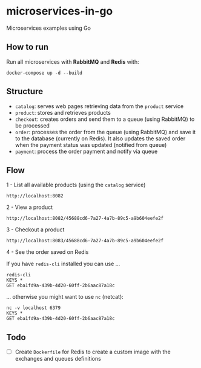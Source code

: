 # microservices-in-go

Microservices examples using Go

## How to run

Run all microservices with **RabbitMQ** and **Redis** with:
```
docker-compose up -d --build
```

## Structure

- `catalog`: serves web pages retrieving data from the `product` service
- `product`: stores and retrieves products
- `checkout`: creates orders and send them to a queue (using RabbitMQ) to be processed
- `order`: processes the order from the queue (using RabbitMQ) and save it to the database (currently on Redis). It also updates the saved order when the payment status was updated (notified from queue)
- `payment`: process the order payment and notify via queue

## Flow

1 - List all available products (using the `catalog` service)
```
http://localhost:8082
```

2 - View a product
```
http://localhost:8082/45688cd6-7a27-4a7b-89c5-a9b604eefe2f
```

3 - Checkout a product
```
http://localhost:8083/45688cd6-7a27-4a7b-89c5-a9b604eefe2f
```

4 - See the order saved on Redis

If you have `redis-cli` installed you can use ...
```
redis-cli
KEYS *
GET eba1fd9a-439b-4d20-60ff-2b6aac87a18c
```

... otherwise you might want to use `nc` (netcat):
```
nc -v localhost 6379
KEYS *
GET eba1fd9a-439b-4d20-60ff-2b6aac87a18c
```

## Todo

- [ ] Create `Dockerfile` for Redis to create a custom image with the exchanges and queues definitions